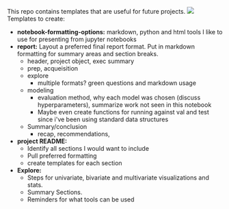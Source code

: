 This repo contains templates that are useful for future projects.
<img src="Organize-serious-meme.jpg" />
Templates to create:
- **notebook-formatting-options:** markdown, python and html tools I like to use for presenting from jupyter notebooks
- **report:**  Layout a preferred final report format.  Put in markdown formatting for summary areas and section breaks.
  - header, project object, exec summary
  - prep, acqueisition
  - explore
    - multiple formats? green questions and markdown usage
  - modeling
    - evaluation method, why each model was chosen (discuss hyperparameters), summarize work not seen in this notebook
    - Maybe even create functions for running against val and test since i've been using standard data structures
  - Summary/conclusion
    - recap, recommendations, 
- **project README:**
  - Identify all sections I would want to include
  - Pull preferred formatting
  - create templates for each section
- **Explore:**  
  - Steps for univariate, bivariate and multivariate visualizations and stats. 
  - Summary Sections. 
  - Reminders for what tools can be used